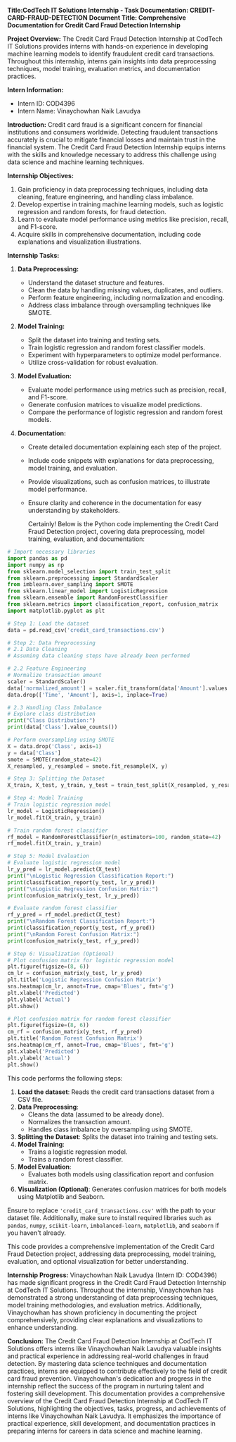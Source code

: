 **Title:CodTech IT Solutions Internship - Task Documentation: CREDIT-CARD-FRAUD-DETECTION**
**Document Title: Comprehensive Documentation for Credit Card Fraud Detection Internship**

**Project Overview:**
The Credit Card Fraud Detection Internship at CodTech IT Solutions provides interns with hands-on experience in developing machine learning models to identify fraudulent credit card transactions. Throughout this internship, interns gain insights into data preprocessing techniques, model training, evaluation metrics, and documentation practices.

**Intern Information:**
- Intern ID: COD4396
- Intern Name: Vinaychowhan Naik Lavudya

**Introduction:**
Credit card fraud is a significant concern for financial institutions and consumers worldwide. Detecting fraudulent transactions accurately is crucial to mitigate financial losses and maintain trust in the financial system. The Credit Card Fraud Detection Internship equips interns with the skills and knowledge necessary to address this challenge using data science and machine learning techniques.

**Internship Objectives:**
1. Gain proficiency in data preprocessing techniques, including data cleaning, feature engineering, and handling class imbalance.
2. Develop expertise in training machine learning models, such as logistic regression and random forests, for fraud detection.
3. Learn to evaluate model performance using metrics like precision, recall, and F1-score.
4. Acquire skills in comprehensive documentation, including code explanations and visualization illustrations.

**Internship Tasks:**

1. **Data Preprocessing:**
   - Understand the dataset structure and features.
   - Clean the data by handling missing values, duplicates, and outliers.
   - Perform feature engineering, including normalization and encoding.
   - Address class imbalance through oversampling techniques like SMOTE.

2. **Model Training:**
   - Split the dataset into training and testing sets.
   - Train logistic regression and random forest classifier models.
   - Experiment with hyperparameters to optimize model performance.
   - Utilize cross-validation for robust evaluation.

3. **Model Evaluation:**
   - Evaluate model performance using metrics such as precision, recall, and F1-score.
   - Generate confusion matrices to visualize model predictions.
   - Compare the performance of logistic regression and random forest models.

4. **Documentation:**
   - Create detailed documentation explaining each step of the project.
   - Include code snippets with explanations for data preprocessing, model training, and evaluation.
   - Provide visualizations, such as confusion matrices, to illustrate model performance.
   - Ensure clarity and coherence in the documentation for easy understanding by stakeholders.
  
     Certainly! Below is the Python code implementing the Credit Card Fraud Detection project, covering data preprocessing, model training, evaluation, and documentation:

```python
# Import necessary libraries
import pandas as pd
import numpy as np
from sklearn.model_selection import train_test_split
from sklearn.preprocessing import StandardScaler
from imblearn.over_sampling import SMOTE
from sklearn.linear_model import LogisticRegression
from sklearn.ensemble import RandomForestClassifier
from sklearn.metrics import classification_report, confusion_matrix
import matplotlib.pyplot as plt

# Step 1: Load the dataset
data = pd.read_csv('credit_card_transactions.csv')

# Step 2: Data Preprocessing
# 2.1 Data Cleaning
# Assuming data cleaning steps have already been performed

# 2.2 Feature Engineering
# Normalize transaction amount
scaler = StandardScaler()
data['normalized_amount'] = scaler.fit_transform(data['Amount'].values.reshape(-1,1))
data.drop(['Time', 'Amount'], axis=1, inplace=True)

# 2.3 Handling Class Imbalance
# Explore class distribution
print("Class Distribution:")
print(data['Class'].value_counts())

# Perform oversampling using SMOTE
X = data.drop('Class', axis=1)
y = data['Class']
smote = SMOTE(random_state=42)
X_resampled, y_resampled = smote.fit_resample(X, y)

# Step 3: Splitting the Dataset
X_train, X_test, y_train, y_test = train_test_split(X_resampled, y_resampled, test_size=0.2, random_state=42)

# Step 4: Model Training
# Train logistic regression model
lr_model = LogisticRegression()
lr_model.fit(X_train, y_train)

# Train random forest classifier
rf_model = RandomForestClassifier(n_estimators=100, random_state=42)
rf_model.fit(X_train, y_train)

# Step 5: Model Evaluation
# Evaluate logistic regression model
lr_y_pred = lr_model.predict(X_test)
print("\nLogistic Regression Classification Report:")
print(classification_report(y_test, lr_y_pred))
print("\nLogistic Regression Confusion Matrix:")
print(confusion_matrix(y_test, lr_y_pred))

# Evaluate random forest classifier
rf_y_pred = rf_model.predict(X_test)
print("\nRandom Forest Classification Report:")
print(classification_report(y_test, rf_y_pred))
print("\nRandom Forest Confusion Matrix:")
print(confusion_matrix(y_test, rf_y_pred))

# Step 6: Visualization (Optional)
# Plot confusion matrix for logistic regression model
plt.figure(figsize=(8, 6))
cm_lr = confusion_matrix(y_test, lr_y_pred)
plt.title('Logistic Regression Confusion Matrix')
sns.heatmap(cm_lr, annot=True, cmap='Blues', fmt='g')
plt.xlabel('Predicted')
plt.ylabel('Actual')
plt.show()

# Plot confusion matrix for random forest classifier
plt.figure(figsize=(8, 6))
cm_rf = confusion_matrix(y_test, rf_y_pred)
plt.title('Random Forest Confusion Matrix')
sns.heatmap(cm_rf, annot=True, cmap='Blues', fmt='g')
plt.xlabel('Predicted')
plt.ylabel('Actual')
plt.show()
```

This code performs the following steps:

1. **Load the dataset**: Reads the credit card transactions dataset from a CSV file.
2. **Data Preprocessing**:
   - Cleans the data (assumed to be already done).
   - Normalizes the transaction amount.
   - Handles class imbalance by oversampling using SMOTE.
3. **Splitting the Dataset**: Splits the dataset into training and testing sets.
4. **Model Training**:
   - Trains a logistic regression model.
   - Trains a random forest classifier.
5. **Model Evaluation**:
   - Evaluates both models using classification report and confusion matrix.
6. **Visualization (Optional)**: Generates confusion matrices for both models using Matplotlib and Seaborn.

Ensure to replace `'credit_card_transactions.csv'` with the path to your dataset file. Additionally, make sure to install required libraries such as `pandas`, `numpy`, `scikit-learn`, `imbalanced-learn`, `matplotlib`, and `seaborn` if you haven't already.

This code provides a comprehensive implementation of the Credit Card Fraud Detection project, addressing data preprocessing, model training, evaluation, and optional visualization for better understanding.

**Internship Progress:**
Vinaychowhan Naik Lavudya (Intern ID: COD4396) has made significant progress in the Credit Card Fraud Detection Internship at CodTech IT Solutions. Throughout the internship, Vinaychowhan has demonstrated a strong understanding of data preprocessing techniques, model training methodologies, and evaluation metrics. Additionally, Vinaychowhan has shown proficiency in documenting the project comprehensively, providing clear explanations and visualizations to enhance understanding.

**Conclusion:**
The Credit Card Fraud Detection Internship at CodTech IT Solutions offers interns like Vinaychowhan Naik Lavudya valuable insights and practical experience in addressing real-world challenges in fraud detection. By mastering data science techniques and documentation practices, interns are equipped to contribute effectively to the field of credit card fraud prevention. Vinaychowhan's dedication and progress in the internship reflect the success of the program in nurturing talent and fostering skill development.
This documentation provides a comprehensive overview of the Credit Card Fraud Detection Internship at CodTech IT Solutions, highlighting the objectives, tasks, progress, and achievements of interns like Vinaychowhan Naik Lavudya. It emphasizes the importance of practical experience, skill development, and documentation practices in preparing interns for careers in data science and machine learning.
